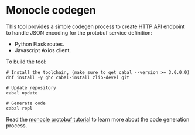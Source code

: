 # Monocle codegen

This tool provides a simple codegen process to create HTTP API
endpoint to handle JSON encoding for the protobuf service definition:

- Python Flask routes.
- Javascript Axios client.

To build the tool:

```ShellSession
# Install the toolchain, (make sure to get cabal --version >= 3.0.0.0)
dnf install -y ghc cabal-install zlib-devel git

# Update repository
cabal update

# Generate code
cabal repl
```

Read the [monocle protobuf tutorial](../doc/tutorial/protobuf.md) to learn
more about the code generation process.
